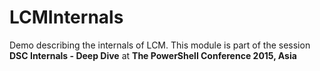 # LCMInternals
Demo describing the internals of LCM. This module is part of the session **DSC Internals - Deep Dive** at **The PowerShell Conference 2015, Asia**
